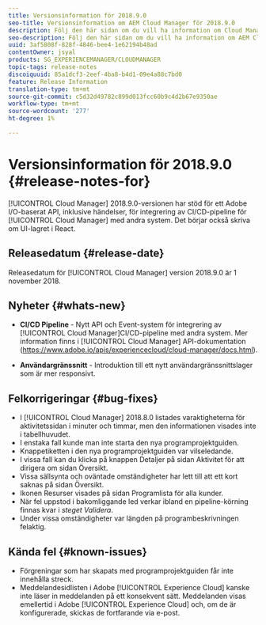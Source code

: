 ```yaml
---
title: Versionsinformation för 2018.9.0
seo-title: Versionsinformation om AEM Cloud Manager för 2018.9.0
description: Följ den här sidan om du vill ha information om Cloud Manager version 2018.9.0.
seo-description: Följ den här sidan om du vill ha information om AEM Cloud Manager version 2018.9.0.
uuid: 3af5808f-828f-4846-bee4-1e62194b48ad
contentOwner: jsyal
products: SG_EXPERIENCEMANAGER/CLOUDMANAGER
topic-tags: release-notes
discoiquuid: 85a1dcf3-2eef-4ba8-b4d1-09e4a88c7bd0
feature: Release Information
translation-type: tm+mt
source-git-commit: c5d32d49782c899d013fcc60b9c4d2b67e9350ae
workflow-type: tm+mt
source-wordcount: '277'
ht-degree: 1%

---
```



# Versionsinformation för 2018.9.0 {#release-notes-for}

[!UICONTROL Cloud Manager] 2018.9.0-versionen har stöd för ett Adobe I/O-baserat API, inklusive händelser, för integrering av CI/CD-pipeline för [!UICONTROL Cloud Manager] med andra system. Det börjar också skriva om UI-lagret i React.

## Releasedatum {#release-date}

Releasedatum för [!UICONTROL Cloud Manager] version 2018.9.0 är 1 november 2018.

## Nyheter {#whats-new}

* **CI/CD Pipeline**  - Nytt API och Event-system för integrering av  [!UICONTROL Cloud Manager]CI/CD-pipeline med andra system. Mer information finns i [!UICONTROL Cloud Manager] API-dokumentation (https://www.adobe.io/apis/experiencecloud/cloud-manager/docs.html).

* **Användargränssnitt**  - Introduktion till ett nytt användargränssnittslager som är mer responsivt.

## Felkorrigeringar {#bug-fixes}

* I [!UICONTROL Cloud Manager] 2018.8.0 listades varaktigheterna för aktivitetssidan i minuter och timmar, men den informationen visades inte i tabellhuvudet.
* I enstaka fall kunde man inte starta den nya programprojektguiden.
* Knappetiketten i den nya programprojektguiden var vilseledande.
* I vissa fall kan du klicka på knappen Detaljer på sidan Aktivitet för att dirigera om sidan Översikt.
* Vissa sällsynta och oväntade omständigheter har lett till att ett kort saknas på sidan Översikt.
* Ikonen Resurser visades på sidan Programlista för alla kunder.
* När fel uppstod i bakomliggande led verkar ibland en pipeline-körning finnas kvar i *steget Validera*.
* Under vissa omständigheter var längden på programbeskrivningen felaktig.

## Kända fel {#known-issues}

* Förgreningar som har skapats med programprojektguiden får inte innehålla streck.
* Meddelandesidlisten i Adobe [!UICONTROL Experience Cloud] kanske inte läser in meddelanden på ett konsekvent sätt. Meddelanden visas emellertid i Adobe [!UICONTROL Experience Cloud] och, om de är konfigurerade, skickas de fortfarande via e-post.

